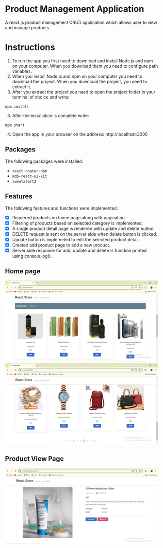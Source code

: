 # Product Management Application
A react.js product management CRUD application which allows user to view and manage products.

# Instructions
1. To run the app you first need to download and install Node.js and npm on your computer. When you download them you need to configure path variables. 
2. When you install Node.js and npm on your computer you need to download the project. When you download the project, you need to extract it.
3. After you extract the project you need to open the project folder in your terminal of choice and write: 
```
npm install
```
3. After the installation is complete write:
```
npm start
```
4. Open the app in your browser on the address: http://localhost:3000

## Packages 
The following packages were installed:
- `react-router-dom`
- `mdb-react-ui-kit`
- `sweetalert2`
 
## Features
The following features and functions were implemented:
- [x] Rendered products on home page along with pagination
- [x] Filtering of products based on selected category is implemented.
- [x] A single product detail page is rendered with update and delete button.
- [x] DELETE request is sent on the server side when delete button is clicked. 
- [x] Update button is implemeted to edit the selected product detail.
- [x] Created add product page to add a new product.
- [x] Server side response for add, update and delete is function printed using console.log().

## Home page
<img src="public/Home-page1.png" alt="Home Page">
<img src="public/Home-page2.png" alt="Home Page">

## Product View Page
<img src="public/View-page.png" alt="Home Page">